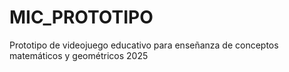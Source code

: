 # MIC_PROTOTIPO
Prototipo de videojuego educativo para enseñanza de conceptos matemáticos y geométricos 2025
